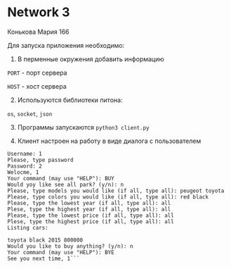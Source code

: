 
# Network 3
Конькова Мария 166

Для запуска приложения необходимо:

1) В перменные окружения добавить информацию

  `PORT` - порт сервера
  
  `HOST` - хост сервера

2) Используются библиотеки питона:

`os`, `socket`, `json`

3) Программы запускаются `python3 client.py`

4) Клиент настроен на работу в виде диалога с пользователем

```Hello! It's the right time to buy or sell car!
Username: 1
Please, type password
Password: 2
Welocme, 1
Your command (may use "HELP"): BUY
Would yoy like see all park? (y/n): n
Please, type models you would like (if all, type all): peugeot toyota
Please, type colors you would like (if all, type all): red black
Please, type the lowest year (if all, type all): all
Plese, type the highest year (if all, type all): all
Please, type the lowest price (if all, type all): all
Plese, type the highest price (if all, type all): all
Listing cars:

toyota black 2015 800000
Would you like to buy anything? (y/n): n
Your command (may use "HELP"): BYE
See you next time, 1```
